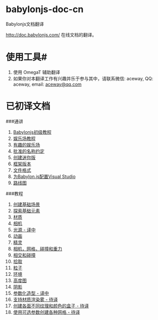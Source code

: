 # babylonjs-doc-cn
Babylonjs文档翻译

http://doc.babylonjs.com/ 在线文档的翻译。

# 使用工具#
1. 使用 OmegaT 辅助翻译
2. 如果你对本翻译工作有兴趣并乐于参与其中，请联系微信: aceway, QQ: aceway, email: aceway@qq.com

# 已初译文档 #

###通讲
1. [Babylonjs初级教程](https://github.com/h53d/babylonjs-doc-cn/blob/master/target/generals/Essentials/A_Babylon.js_Primer.md)
2. [娱乐场教程](https://github.com/h53d/babylonjs-doc-cn/blob/master/target/generals/Essentials/The_Playground_Tutorial.md)
3. [有趣的娱乐场](https://github.com/h53d/babylonjs-doc-cn/blob/master/target/generals/General/playgrounds.md)
4. [批准的名称约定](https://github.com/h53d/babylonjs-doc-cn/blob/master/target/generals/General/Approved_Naming_Conventions.md)
5. [创建迷你版](https://github.com/h53d/babylonjs-doc-cn/blob/master/target/generals/General/Creating_the_Mini-fied_Version.md)
6. [框架版本](https://github.com/h53d/babylonjs-doc-cn/blob/master/target/generals/General/Framework_versions.md)
7. [文件格式](https://github.com/h53d/babylonjs-doc-cn/blob/master/target/generals/General/File_Format_Map_(.babylon).md)
8. [为Babylon.js配置Visual Studio](https://github.com/h53d/babylonjs-doc-cn/blob/master/target/generals/General/setup_visualStudio.md)
9. [路线图](https://github.com/h53d/babylonjs-doc-cn/blob/master/target/generals/General/Roadmap.md)

###教程
1. [创建基础场景](https://github.com/h53d/babylonjs-doc-cn/blob/master/target/tutorials/01_Play_Pen/Creating_a_Basic_Scene.md)
2. [探索基础元素](https://github.com/h53d/babylonjs-doc-cn/blob/master/target/tutorials/01_Play_Pen/Discover_Basic_Elements.md)
3. [材质](https://github.com/h53d/babylonjs-doc-cn/blob/master/target/tutorials/01_Play_Pen/Materials.md)
4. [相机](https://github.com/h53d/babylonjs-doc-cn/blob/master/target/tutorials/01_Play_Pen/Cameras.md)
5. [光源 - 译中](https://github.com/h53d/babylonjs-doc-cn/blob/master/target/tutorials/01_Play_Pen/Lights.md)
6. [动画](https://github.com/h53d/babylonjs-doc-cn/blob/master/target/tutorials/01_Play_Pen/Animations.md)
7. [精灵](https://github.com/h53d/babylonjs-doc-cn/blob/master/target/tutorials/01_Play_Pen/Sprites.md)
8. [相机，网格，碰撞和重力](https://github.com/h53d/babylonjs-doc-cn/blob/master/target/tutorials/01_Play_Pen/Cameras,_Mesh_Collisions_and_Gravity.md)
9. [相交和碰撞](https://github.com/h53d/babylonjs-doc-cn/blob/master/target/tutorials/01_Play_Pen/Intersect_Collisions_-_mesh.md)
10. [拾取](https://github.com/h53d/babylonjs-doc-cn/blob/master/target/tutorials/01_Play_Pen/Picking_Collisions.md)
11. [粒子](https://github.com/h53d/babylonjs-doc-cn/blob/master/target/tutorials/01_Play_Pen/Particles.md)
12. [环境](https://github.com/h53d/babylonjs-doc-cn/blob/master/target/tutorials/01_Play_Pen/Environment.md)
13. [高度图](https://github.com/h53d/babylonjs-doc-cn/blob/master/target/tutorials/01_Play_Pen/Height_Map.md)
13. [阴影](https://github.com/h53d/babylonjs-doc-cn/blob/master/target/tutorials/01_Play_Pen/Shadows.md)
13. [参数化造型 - 译中](https://github.com/h53d/babylonjs-doc-cn/blob/master/target/tutorials/01_Play_Pen/Parametric_Shapes.md)
14. [支持材质渲染雾 - 待译](https://github.com/h53d/babylonjs-doc-cn/blob/master/target/tutorials/01_Play_Pen/Supporting_fog_with_ShaderMaterial.md)
15. [创建各面不同纹理和颜色的盒子 - 待译](https://github.com/h53d/babylonjs-doc-cn/blob/master/target/tutorials/01_Play_Pen/CreateBox_Per_Face_Textures_And_Colors.md)
16. [使用可选参数创建各种网格 - 待译](https://github.com/h53d/babylonjs-doc-cn/blob/master/target/tutorials/01_Play_Pen/Mesh_CreateXXX_Methods_With_Options_Parameter.md)


